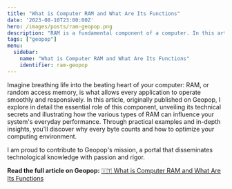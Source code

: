 ```yaml
---
title: "What is Computer RAM and What Are Its Functions"
date: '2023-08-10T23:00:00Z'
hero: /images/posts/ram-geopop.png
description: "RAM is a fundamental component of a computer. In this article, we explore its importance and its role in data management."
tags: ["geopop"]
menu:
  sidebar:
    name: "What is Computer RAM and What Are Its Functions"
    identifier: ram-geopop
---
```


Imagine breathing life into the beating heart of your computer: RAM, or random access memory, is what allows every application to operate smoothly and responsively. In this article, originally published on Geopop, I explore in detail the essential role of this component, unveiling its technical secrets and illustrating how the various types of RAM can influence your system's everyday performance. Through practical examples and in-depth insights, you'll discover why every byte counts and how to optimize your computing environment.

I am proud to contribute to Geopop's mission, a portal that disseminates technological knowledge with passion and rigor.

**Read the full article on Geopop:** [:it: What is Computer RAM and What Are Its Functions](https://www.geopop.it/cose-la-ram-di-un-computer-e-quali-sono-le-sue-funzioni/)
